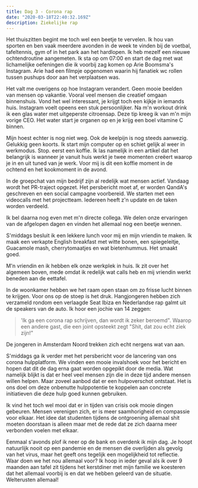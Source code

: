 ```yaml
---
title: Dag 3 - Corona rap
date: "2020-03-18T22:40:32.169Z"
description: Ziekelijke rap
---
```


Het thuiszitten begint me toch wel een beetje te vervelen. Ik hou van sporten en ben vaak meerdere avonden in de week te vinden bij de voetbal, tafeltennis, gym of in het park aan het hardlopen. Ik heb mezelf een nieuwe ochtendroutine aangemeten. Ik sta op om 07:00 en start de dag met wat lichamelijke oefeningen die ik voorbij zag komen op Arie Boomsma's Instagram. Arie had een filmpje opgenomen waarin hij fanatiek wc rollen tussen pushups door aan het verplaatsen was. 

Het valt me overigens op hoe Instagram verandert. Geen mooie beelden van mensen op vakantie. Vooral veel mensen die creatief omgaan binnenshuis. Vond het wel interessant, je krijgt toch een kijkje in iemands huis. Instagram voelt opeens een stuk persoonlijker. Na m'n workout drink ik een glas water met uitgeperste citroensap. Deze tip kreeg ik van m'n mijn vorige CEO. Het water start je organen op en je krijg een boel vitamine C binnen. 

Mijn hoest echter is nog niet weg. Ook de keelpijn is nog steeds aanwezig. Gelukkig geen koorts. Ik start mijn computer op en schiet gelijk al weer in werkmodus. Stop. eerst een koffie. Ik las namelijk in een artikel dat het belangrijk is wanneer je vanuit huis werkt je twee momenten creëert waarop je in en uit tuned van je werk. Voor mij is dit een koffie moment in de ochtend en het kookmoment in de avond. 

In de groepchat van mijn bedrijf zijn al redelijk wat mensen actief. Vandaag wordt het PR-traject opgezet. Het persbericht moet af, er worden QandA's geschreven en een social campagne voorbereid. We starten met een videocalls met het projectteam. Iedereen heeft z'n update en de taken worden verdeeld. 

Ik bel daarna nog even met m'n directe collega. We delen onze ervaringen van de afgelopen dagen en vinden het allemaal nog een beetje wennen. 

S'middags besluit ik een lekkere lunch voor mij en mijn vriendin te maken. Ik maak een verkapte English breakfast met witte bonen, een spiegeleitje, Guacamole mash, cherrytomaatjes en wat bietenhummus. Het smaakt goed.

M'n vriendin en ik hebben elk onze werkplek in huis. Ik zit over het algemeen boven, mede omdat ik redelijk wat calls heb en mij vriendin werkt beneden aan de eettafel. 

In de woonkamer hebben we het raam open staan om zo frisse lucht binnen te krijgen. Voor ons op de stoep is het druk. Hangjongeren hebben zich verzameld rondom een verlaagde Seat Ibiza en Nederlandse rap galmt uit de speakers van de auto. Ik hoor een jochie van 14 zeggen:

>'Ik ga een corona rap schrijven, dan wordt ik zeker beroemd". Waarop een andere gast, die een joint opsteekt zegt "Shit, dat zou echt ziek zijn!" 

De jongeren in Amsterdam Noord trekken zich echt nergens wat van aan. 

S'middags ga ik verder met het persbericht voor de lancering van ons corona hulpplatform. We vinden een mooie invalshoek voor het bericht en hopen dat dit de dag erna gaat worden opgepikt door de media. Wat namelijk blijkt is dat er heel veel mensen zijn die in deze tijd andere mensen willen helpen. Maar zoveel aanbod dat er een hulpoverschot ontstaat. Het is ons doel om deze onbenutte hulppotentie te koppelen aan concrete initiatieven die deze hulp goed kunnen gebruiken. 

Ik vind het toch wel mooi dat er in tijden van crisis ook mooie dingen gebeuren. Mensen verenigen zich, er is meer saamhorigheid en compassie voor elkaar. Het idee dat studenten tijdens de ontgroening allemaal shit moeten doorstaan is alleen maar met de rede dat ze zich daarna meer verbonden voelen met elkaar. 

Eenmaal s'avonds plof ik neer op de bank en overdenk ik mijn dag. Je hoopt natuurlijk nooit op een pandemie en de mensen die overlijden als gevolg van het virus, maar het geeft ons tegelijk een mogelijkheid tot reflectie. Waar doen we het nou allemaal voor? Ik hoop in ieder geval als ik over 9 maanden aan tafel zit tijdens het kerstdiner met mijn familie we koesteren dat het allemaal voorbij is en dat we hebben geleerd van de situatie. Welterusten allemaal!